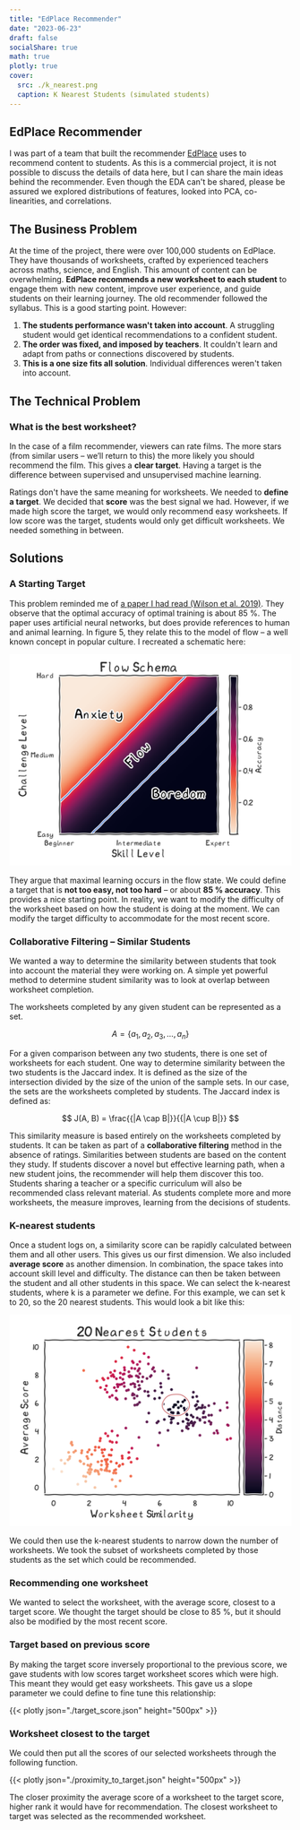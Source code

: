 ```yaml
---
title: "EdPlace Recommender"
date: "2023-06-23"
draft: false
socialShare: true
math: true
plotly: true
cover:
  src: ./k_nearest.png
  caption: K Nearest Students (simulated students)
---
```


## EdPlace Recommender

I was part of a team that built the recommender [EdPlace](https://www.edplace.com/) uses to recommend content to students. As this is a commercial project, it is not possible to discuss the details of data here, but I can share the main ideas behind the recommender. Even though the EDA can't be shared, please be assured we explored distributions of features, looked into PCA, co-linearities, and correlations.

## The Business Problem

At the time of the project, there were over 100,000 students on EdPlace. They have thousands of worksheets, crafted by experienced teachers across maths, science, and English. This amount of content can be overwhelming. **EdPlace recommends a new worksheet to each student** to engage them with new content, improve user experience, and guide students on their learning journey. The old recommender followed the syllabus. This is a good starting point. However:

1. **The students performance wasn't taken into account**. A struggling student would get identical recommendations to a confident student.
2. **The order was fixed, and imposed by teachers**. It couldn't learn and adapt from paths or connections discovered by students.
3. **This is a one size fits all solution**. Individual differences weren't taken into account.

## The Technical Problem

### What is the best worksheet?

In the case of a film recommender, viewers can rate films. The more stars (from similar users – we’ll return to this) the more likely you should recommend the film. This gives a **clear target**. Having a target is the difference between supervised and unsupervised machine learning.

Ratings don't have the same meaning for worksheets. We needed to **define a target**. We decided that **score** was the best signal we had. However, if we made high score the target, we would only recommend easy worksheets. If low score was the target, students would only get difficult worksheets. We needed something in between.

## Solutions

### A Starting Target

This problem reminded me of [a paper I had read (Wilson et al. 2019)](https://www.nature.com/articles/s41467-019-12552-4). They observe that the optimal accuracy of optimal training is about 85 %. The paper uses artificial neural networks, but does provide references to human and animal learning. In figure 5, they relate this to the model of flow – a well known concept in popular culture. I recreated a schematic here:

![Flow](./flow_schema_transparent.png)

They argue that maximal learning occurs in the flow state. We could define a target that is **not too easy, not too hard** – or about **85 % accuracy**. This provides a nice starting point. In reality, we want to modify the difficulty of the worksheet based on how the student is doing at the moment. We can modify the target difficulty to accommodate for the most recent score.

### Collaborative Filtering – Similar Students

We wanted a way to determine the similarity between students that took into account the material they were working on. A simple yet powerful method to determine student similarity was to look at overlap between worksheet completion.

The worksheets completed by any given student can be represented as a set.

$$
A = \{a_1, a_2, a_3, \dots, a_n\}
$$

For a given comparison between any two students, there is one set of worksheets for each student. One way to determine similarity between the two students is the Jaccard index. It is defined as the size of the intersection divided by the size of the union of the sample sets. In our case, the sets are the worksheets completed by students. The Jaccard index is defined as:

$$
J(A, B) = \frac{{|A \cap B|}}{{|A \cup B|}}
$$

This similarity measure is based entirely on the worksheets completed by students. It can be taken as part of a **collaborative filtering** method in the absence of ratings. Similarities between students are based on the content they study. If students discover a novel but effective learning path, when a new student joins, the recommender will help them discover this too. Students sharing a teacher or a specific curriculum will also be recommended class relevant material. As students complete more and more worksheets, the measure improves, learning from the decisions of students.

### K-nearest students

Once a student logs on, a similarity score can be rapidly calculated between them and all other users. This gives us our first dimension. We also included **average score** as another dimension. In combination, the space takes into account skill level and difficulty. The distance can then be taken between the student and all other students in this space. We can select the k-nearest students, where k is a parameter we define. For this example, we can set k to 20, so the 20 nearest students. This would look a bit like this:

![K Nearest Students (simulated students)](./k_nearest.png "K Nearest Students (simulated students)")

We could then use the k-nearest students to narrow down the number of worksheets. We took the subset of worksheets completed by those students as the set which could be recommended.

### Recommending one worksheet

We wanted to select the worksheet, with the average score, closest to a target score. We thought the target should be close to 85 %, but it should also be modified by the most recent score.

### Target based on previous score

By making the target score inversely proportional to the previous score, we gave students with low scores target worksheet scores which were high. This meant they would get easy worksheets. This gave us a slope parameter we could define to fine tune this relationship:

{{< plotly json="./target_score.json" height="500px" >}}

### Worksheet closest to the target

We could then put all the scores of our selected worksheets through the following function.

{{< plotly json="./proximity_to_target.json" height="500px" >}}

The closer proximity the average score of a worksheet to the target score, higher rank it would have for recommendation. The closest worksheet to target was selected as the recommended worksheet.
